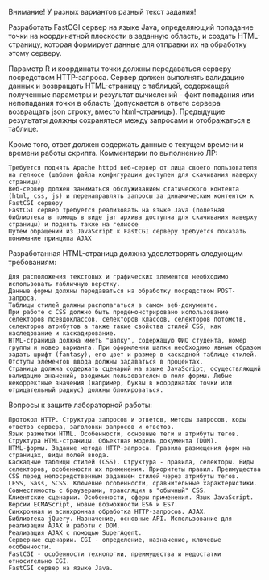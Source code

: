 Внимание! У разных вариантов разный текст задания!

Разработать FastCGI сервер на языке Java, определяющий попадание точки на координатной плоскости в заданную область, и создать HTML-страницу, которая формирует данные для отправки их на обработку этому серверу.

Параметр R и координаты точки должны передаваться серверу посредством HTTP-запроса. Сервер должен выполнять валидацию данных и возвращать HTML-страницу с таблицей, содержащей полученные параметры и результат вычислений - факт попадания или непопадания точки в область (допускается в ответе сервера возвращать json строку, вместо html-страницы). Предыдущие результаты должны сохраняться между запросами и отображаться в таблице.

Кроме того, ответ должен содержать данные о текущем времени и времени работы скрипта.
Комментарии по выполнению ЛР:

    Требуется поднять Apache httpd веб-сервер от лица своего пользователя на гелиосе (шаблон файла конфигурации доступен для скачивания наверху страницы)
    Веб-сервер должен заниматься обслуживанием статического контента (html, css, js) и перенаправлять запросы за динамическим контентом к FastCGI серверу
    FastCGI сервер требуется реализовать на языке Java (полезная библиотека в помощь в виде jar архива доступна для скачивания наверху страницы) и поднять также на гелиосе
    Путем обращений из JavaScript к FastCGI серверу требуется показать понимание принципа AJAX

Разработанная HTML-страница должна удовлетворять следующим требованиям:

    Для расположения текстовых и графических элементов необходимо использовать табличную верстку.
    Данные формы должны передаваться на обработку посредством POST-запроса.
    Таблицы стилей должны располагаться в самом веб-документе.
    При работе с CSS должно быть продемонстрировано использование селекторов псевдоклассов, селекторов классов, селекторов потомств, селекторов атрибутов а также такие свойства стилей CSS, как наследование и каскадирование.
    HTML-страница должна иметь "шапку", содержащую ФИО студента, номер группы и новер варианта. При оформлении шапки необходимо явным образом задать шрифт (fantasy), его цвет и размер в каскадной таблице стилей.
    Отступы элементов ввода должны задаваться в процентах.
    Страница должна содержать сценарий на языке JavaScript, осуществляющий валидацию значений, вводимых пользователем в поля формы. Любые некорректные значения (например, буквы в координатах точки или отрицательный радиус) должны блокироваться.

Вопросы к защите лабораторной работы:

    Протокол HTTP. Структура запросов и ответов, методы запросов, коды ответов сервера, заголовки запросов и ответов.
    Язык разметки HTML. Особенности, основные теги и атрибуты тегов.
    Структура HTML-страницы. Объектная модель документа (DOM).
    HTML-формы. Задание метода HTTP-запроса. Правила размещения форм на страницах, виды полей ввода.
    Каскадные таблицы стилей (CSS). Структура - правила, селекторы. Виды селекторов, особенности их применения. Приоритеты правил. Преимущества CSS перед непосредственным заданием стилей через атрибуты тегов.
    LESS, Sass, SCSS. Ключевые особенности, сравнительные характеристики. Совместимость с браузерами, трансляция в "обычный" CSS.
    Клиентские сценарии. Особенности, сферы применения. Язык JavaScript.
    Версии ECMAScript, новые возможности ES6 и ES7.
    Синхронная и асинхронная обработка HTTP-запросов. AJAX.
    Библиотека jQuery. Назначение, основные API. Использование для реализации AJAX и работы с DOM.
    Реализация AJAX с помощью SuperAgent.
    Серверные сценарии. CGI - определение, назначение, ключевые особенности.
    FastCGI - особенности технологии, преимущества и недостатки относительно CGI.
    FastCGI сервер на языке Java.

